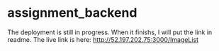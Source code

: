 # assignment_backend
The deployment is still in progress. When it finishs, I will put the link in readme.
The live link is here: http://52.197.202.75:3000/ImageList
